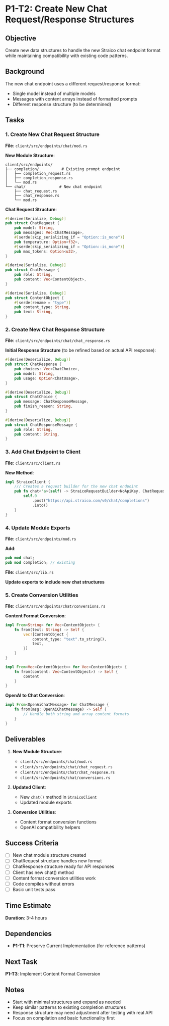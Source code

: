 # P1-T2: Create New Chat Request/Response Structures

## Objective
Create new data structures to handle the new Straico chat endpoint format while maintaining compatibility with existing code patterns.

## Background
The new chat endpoint uses a different request/response format:
- Single model instead of multiple models
- Messages with content arrays instead of formatted prompts
- Different response structure (to be determined)

## Tasks

### 1. Create New Chat Request Structure
**File**: `client/src/endpoints/chat/mod.rs`

**New Module Structure**:
```
client/src/endpoints/
├── completion/          # Existing prompt endpoint
│   ├── completion_request.rs
│   ├── completion_response.rs
│   └── mod.rs
└── chat/               # New chat endpoint
    ├── chat_request.rs
    ├── chat_response.rs
    └── mod.rs
```

**Chat Request Structure**:
```rust
#[derive(Serialize, Debug)]
pub struct ChatRequest {
    pub model: String,
    pub messages: Vec<ChatMessage>,
    #[serde(skip_serializing_if = "Option::is_none")]
    pub temperature: Option<f32>,
    #[serde(skip_serializing_if = "Option::is_none")]
    pub max_tokens: Option<u32>,
}

#[derive(Serialize, Debug)]
pub struct ChatMessage {
    pub role: String,
    pub content: Vec<ContentObject>,
}

#[derive(Serialize, Debug)]
pub struct ContentObject {
    #[serde(rename = "type")]
    pub content_type: String,
    pub text: String,
}
```

### 2. Create New Chat Response Structure
**File**: `client/src/endpoints/chat/chat_response.rs`

**Initial Response Structure** (to be refined based on actual API response):
```rust
#[derive(Deserialize, Debug)]
pub struct ChatResponse {
    pub choices: Vec<ChatChoice>,
    pub model: String,
    pub usage: Option<ChatUsage>,
}

#[derive(Deserialize, Debug)]
pub struct ChatChoice {
    pub message: ChatResponseMessage,
    pub finish_reason: String,
}

#[derive(Deserialize, Debug)]
pub struct ChatResponseMessage {
    pub role: String,
    pub content: String,
}
```

### 3. Add Chat Endpoint to Client
**File**: `client/src/client.rs`

**New Method**:
```rust
impl StraicoClient {
    /// Creates a request builder for the new chat endpoint
    pub fn chat<'a>(self) -> StraicoRequestBuilder<NoApiKey, ChatRequest> {
        self.0
            .post("https://api.straico.com/v0/chat/completions")
            .into()
    }
}
```

### 4. Update Module Exports
**File**: `client/src/endpoints/mod.rs`

**Add**:
```rust
pub mod chat;
pub mod completion; // existing
```

**File**: `client/src/lib.rs`

**Update exports to include new chat structures**

### 5. Create Conversion Utilities
**File**: `client/src/endpoints/chat/conversions.rs`

**Content Format Conversion**:
```rust
impl From<String> for Vec<ContentObject> {
    fn from(text: String) -> Self {
        vec![ContentObject {
            content_type: "text".to_string(),
            text,
        }]
    }
}

impl From<Vec<ContentObject>> for Vec<ContentObject> {
    fn from(content: Vec<ContentObject>) -> Self {
        content
    }
}
```

**OpenAI to Chat Conversion**:
```rust
impl From<OpenAiChatMessage> for ChatMessage {
    fn from(msg: OpenAiChatMessage) -> Self {
        // Handle both string and array content formats
    }
}
```

## Deliverables

1. **New Module Structure**:
   - `client/src/endpoints/chat/mod.rs`
   - `client/src/endpoints/chat/chat_request.rs`
   - `client/src/endpoints/chat/chat_response.rs`
   - `client/src/endpoints/chat/conversions.rs`

2. **Updated Client**:
   - New `chat()` method in `StraicoClient`
   - Updated module exports

3. **Conversion Utilities**:
   - Content format conversion functions
   - OpenAI compatibility helpers

## Success Criteria

- [ ] New chat module structure created
- [ ] ChatRequest structure handles new format
- [ ] ChatResponse structure ready for API responses
- [ ] Client has new chat() method
- [ ] Content format conversion utilities work
- [ ] Code compiles without errors
- [ ] Basic unit tests pass

## Time Estimate
**Duration**: 3-4 hours

## Dependencies
- **P1-T1**: Preserve Current Implementation (for reference patterns)

## Next Task
**P1-T3**: Implement Content Format Conversion

## Notes
- Start with minimal structures and expand as needed
- Keep similar patterns to existing completion structures
- Response structure may need adjustment after testing with real API
- Focus on compilation and basic functionality first